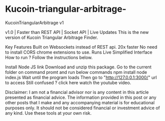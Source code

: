 # Kucoin-triangular-arbitrage-
KucoinTriangularArbitrage v1

v1.0 | Faster than REST API | Socket API | Live Updates
This is the new version of Kucoin Triangular Arbitrage Finder.

Key Features
Built on Websockets instead of REST api.
20x faster
No need to install CORS chrome extensions to use.
Runs Live
Simplified Interface
How to run ?
Follow the instructions below.

Install Node JS link
Download and unzip this package.
Go to the current folder on command promt and run below commands
npm install
node index.js
Wait until the program loads
Then go to "http://127.0.0.1:3000/" url to access
Still confused ? click here watch the youtube video.

Disclaimer:
I am not a financial advisor nor is any content in this article presented as financial advice. The information provided in this post or any other posts that I make and any accompanying material is for educational purposes only. It should not be considered financial or investment advice of any kind. Use these tools at your own risk.

